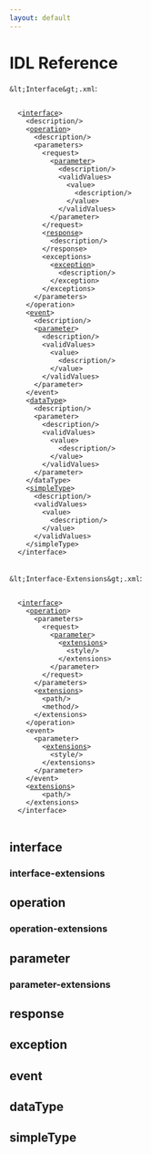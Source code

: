 ```yaml
---
layout: default
---
```

# IDL Reference

```&lt;Interface&gt;.xml```:

<pre>
<code>
  &lt;<a href='#interface'>interface</a>>
    &lt;description/>
    &lt;<a href='#operation'>operation</a>>
      &lt;description/>
      &lt;parameters>
        &lt;request>
          &lt;<a href='#parameter'>parameter</a>>
            &lt;description/>
            &lt;validValues>
              &lt;value>
                &lt;description/>
              &lt;/value>
            &lt;/validValues>
          &lt;/parameter>
        &lt;/request>
        &lt;<a href='#response'>response</a>>
          &lt;description/>
        &lt;/response>
        &lt;exceptions>
          &lt;<a href='#exception'>exception</a>>
            &lt;description/>
          &lt;/exception>
        &lt;/exceptions>
      &lt;/parameters>
    &lt;/operation>
    &lt;<a href='#event'>event</a>>
      &lt;description/>
      &lt;<a href='#parameter'>parameter</a>>
        &lt;description/>
        &lt;validValues>
          &lt;value>
            &lt;description/>
          &lt;/value>
        &lt;/validValues>
      &lt;/parameter>
    &lt;/event>
    &lt;<a href='#dataType'>dataType</a>>
      &lt;description/>
      &lt;parameter>
        &lt;description/>
        &lt;validValues>
          &lt;value>
            &lt;description/>
          &lt;/value>
        &lt;/validValues>
      &lt;/parameter>
    &lt;/dataType>
    &lt;<a href='#simpleType'>simpleType</a>>
      &lt;description/>
      &lt;validValues>
        &lt;value>
          &lt;description/>
        &lt;/value>
      &lt;/validValues>
    &lt;/simpleType>
  &lt;/interface>
</code>
</pre>

```&lt;Interface-Extensions&gt;.xml```:

<pre>
<code>
  &lt;<a href='#interface'>interface</a>>
    &lt;<a href='#operation'>operation</a>>
      &lt;parameters>
        &lt;request>
          &lt;<a href='#parameter'>parameter</a>>
            &lt;<a href='#parameter-extensions'>extensions</a>>
              &lt;style/>
            &lt;/extensions>
          &lt;/parameter>
        &lt;/request>
      &lt;/parameters>
      &lt;<a href='#operation-extensions'>extensions</a>>
        &lt;path/>
        &lt;method/>
      &lt;/extensions>
    &lt;/operation>
    &lt;event>
      &lt;parameter>
        &lt;<a href='#parameter-extensions'>extensions</a>>
          &lt;style/>
        &lt;/extensions>
      &lt;/parameter>
    &lt;/event>
  	&lt;<a href='#interface-extensions'>extensions</a>>
  		&lt;path/>
  	&lt;/extensions>
  &lt;/interface>
</code>
</pre>

## interface

### interface-extensions


## operation

### operation-extensions


## parameter

### parameter-extensions


## response


## exception


## event


## dataType

## simpleType




